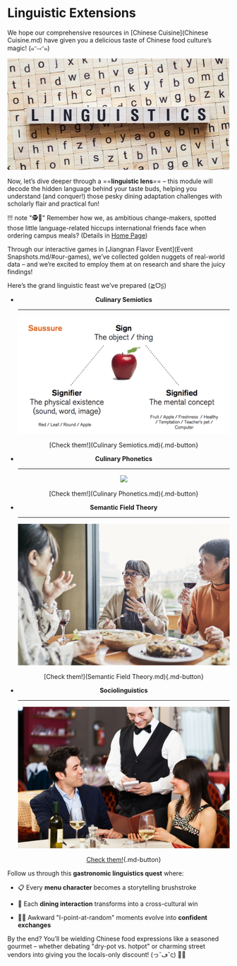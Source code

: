 # **Linguistic Extensions**

We hope our comprehensive resources in [Chinese Cuisine](Chinese Cuisine.md) have given you a delicious taste of Chinese food culture’s magic! (๑ᵔ⤙ᵔ๑)

![](0/语言学.jpg)

Now, let’s dive deeper through a ==**linguistic lens**== – this module will decode the hidden language behind your taste buds, helping you understand (and conquer!) those pesky dining adaptation challenges with scholarly flair and practical fun!

!!! note "🕵🎯"
    Remember how we, as ambitious change-makers, spotted those little language-related hiccups international friends face when ordering campus meals? (Details in [Home Page](index.md))

Through our interactive games in [Jiangnan Flavor Event](Event Snapshots.md/#our-games), we’ve collected golden nuggets of real-world data – and we’re excited to employ them at on research and share the juicy findings!

Here’s the grand linguistic feast we’ve prepared (≧ᗜ≦)

<center>

<div class="grid cards" markdown style="grid-template-columns: repeat(2, 1fr);">

-   **Culinary Semiotics**
    
    ---

    ![](0/符号学.jpg)

    [Check them!](Culinary Semiotics.md){.md-button}

-   **Culinary Phonetics**
    
    ---

    ![](0/语音学.jpg)

    [Check them!](Culinary Phonetics.md){.md-button}

-   **Semantic Field Theory**

    ---

    ![](0/语义场.jpg)


    [Check them!](Semantic Field Theory.md){.md-button}

-   **Sociolinguistics**

    ---

    ![](0/点餐.jpg)

    [Check them!](Sociolinguistics.md){.md-button}


</div>

</center>

Follow us through this **gastronomic linguistics quest** where:

<div class="grid cards" markdown style="grid-template-columns: repeat(1, 1fr);">

- 📋 Every **menu character** becomes a storytelling brushstroke

- 🥂 Each **dining interaction** transforms into a cross-cultural win

- 🙋‍♂️ Awkward "I-point-at-random" moments evolve into **confident exchanges**

By the end? You’ll be wielding Chinese food expressions like a seasoned gourmet – whether debating "dry-pot vs. hotpot" or charming street vendors into giving you the locals-only discount! (っ˘ڡ˘ς) 🥢💫